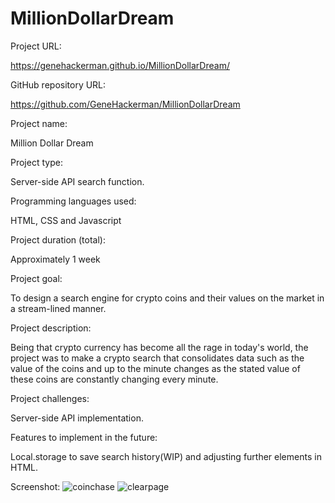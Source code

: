 # MillionDollarDream

Project URL:
   
   https://genehackerman.github.io/MillionDollarDream/

GitHub repository URL:

   https://github.com/GeneHackerman/MillionDollarDream


Project name:

  Million Dollar Dream

Project type:

   Server-side API search function.


Programming languages used:

   HTML, CSS and Javascript

Project duration (total):
   
   Approximately 1 week

Project goal:
   
   To design a search engine for crypto coins and their values on the market in a stream-lined manner. 

Project description:

   Being that crypto currency has become all the rage in today's world, the project was to make a crypto search that consolidates data such as the value of the coins and up to      the minute changes as the stated value of these coins are constantly changing every minute. 


Project challenges:

   Server-side API implementation.


Features to implement in the future:

   Local.storage to save search history(WIP) and adjusting further elements in HTML.


Screenshot:
![coinchase](https://user-images.githubusercontent.com/93616797/152447172-9bd1ef82-ae0c-4130-be45-411aec8b9761.png)
![clearpage](https://user-images.githubusercontent.com/93616797/152447195-033516b9-b374-4f13-b16b-b6831565cc89.png)

